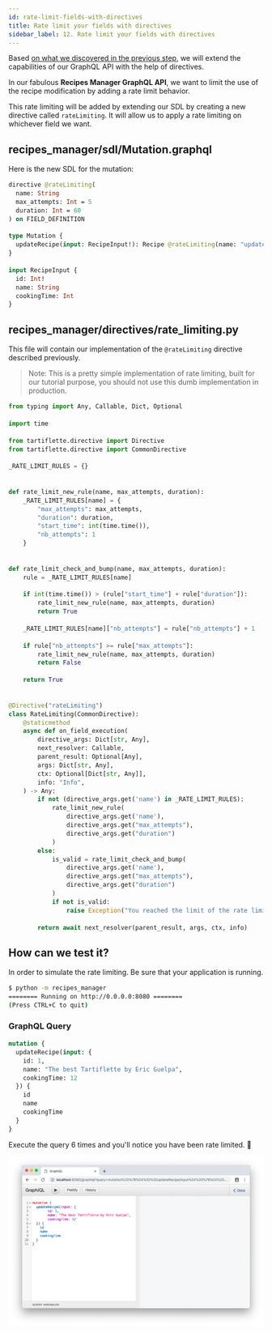 ```yaml
---
id: rate-limit-fields-with-directives
title: Rate limit your fields with directives
sidebar_label: 12. Rate limit your fields with directives
---
```


Based [on what we discovered in the previous step](/docs/tutorial/extend-with-directives/), we will extend the capabilities of our GraphQL API with the help of directives.

In our fabulous **Recipes Manager GraphQL API**, we want to limit the use of the recipe modification by adding a rate limit behavior.

This rate limiting will be added by extending our SDL by creating a new directive called `rateLimiting`. It will allow us to apply a rate limiting on whichever field we want.

## **recipes_manager/sdl/Mutation.graphql**

Here is the new SDL for the mutation:

```graphql
directive @rateLimiting(
  name: String
  max_attempts: Int = 5
  duration: Int = 60
) on FIELD_DEFINITION

type Mutation {
  updateRecipe(input: RecipeInput!): Recipe @rateLimiting(name: "update_recipe")
}

input RecipeInput {
  id: Int!
  name: String
  cookingTime: Int
}
```

## **recipes_manager/directives/rate_limiting.py**

This file will contain our implementation of the `@rateLimiting` directive described previously.

> Note: This is a pretty simple implementation of rate limiting, built for our tutorial purpose, you should not use this dumb implementation in production.

```python
from typing import Any, Callable, Dict, Optional

import time

from tartiflette.directive import Directive
from tartiflette.directive import CommonDirective

_RATE_LIMIT_RULES = {}


def rate_limit_new_rule(name, max_attempts, duration):
    _RATE_LIMIT_RULES[name] = {
        "max_attempts": max_attempts,
        "duration": duration,
        "start_time": int(time.time()),
        "nb_attempts": 1
    }


def rate_limit_check_and_bump(name, max_attempts, duration):
    rule = _RATE_LIMIT_RULES[name]

    if int(time.time()) > (rule["start_time"] + rule["duration"]):
        rate_limit_new_rule(name, max_attempts, duration)
        return True
    
    _RATE_LIMIT_RULES[name]["nb_attempts"] = rule["nb_attempts"] + 1

    if rule["nb_attempts"] >= rule["max_attempts"]:
        rate_limit_new_rule(name, max_attempts, duration)
        return False
    
    return True


@Directive("rateLimiting")
class RateLimiting(CommonDirective):
    @staticmethod
    async def on_field_execution(
        directive_args: Dict[str, Any],
        next_resolver: Callable,
        parent_result: Optional[Any],
        args: Dict[str, Any],
        ctx: Optional[Dict[str, Any]],
        info: "Info",
    ) -> Any:
        if not (directive_args.get('name') in _RATE_LIMIT_RULES):
            rate_limit_new_rule(
                directive_args.get('name'),
                directive_args.get("max_attempts"),
                directive_args.get("duration")
            )
        else:
            is_valid = rate_limit_check_and_bump(
                directive_args.get('name'),
                directive_args.get("max_attempts"),
                directive_args.get("duration")
            )
            if not is_valid:
                raise Exception("You reached the limit of the rate limiting")

        return await next_resolver(parent_result, args, ctx, info)

```

## How can we test it?

In order to simulate the rate limiting. Be sure that your application is running.

```bash
$ python -m recipes_manager
======== Running on http://0.0.0.0:8080 ========
(Press CTRL+C to quit)

```

### GraphQL Query

```graphql
mutation {
  updateRecipe(input: {
    id: 1,
    name: "The best Tartiflette by Eric Guelpa",
    cookingTime: 12
  }) {
    id
    name
    cookingTime
  }
}
```

Execute the query 6 times and you'll notice you have been rate limited. :tada:

![Rate limiting demo](/docs/assets/ratelimiting.gif)